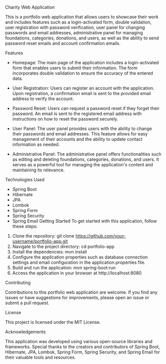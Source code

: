 Charity Web Application

This is a portfolio web application that allows users to showcase their work and includes features such as a login-activated form, double validation, user registration with password verification, user panel for changing passwords and email addresses, administrative panel for managing foundations, categories, donations, and users, as well as the ability to send password reset emails and account confirmation emails.

Features
* Homepage: The main page of the application includes a login-activated form that enables users to submit their information. The form incorporates double validation to ensure the accuracy of the entered data.

* User Registration: Users can register an account with the application. Upon registration, a confirmation email is sent to the provided email address to verify the account.

* Password Reset: Users can request a password reset if they forget their password. An email is sent to the registered email address with instructions on how to reset the password securely.

* User Panel: The user panel provides users with the ability to change their passwords and email addresses. This feature allows for easy management of their accounts and the ability to update contact information as needed.

* Administrative Panel: The administrative panel offers functionalities such as editing and deleting foundations, categories, donations, and users. It serves as a powerful tool for managing the application's content and maintaining its relevance.

Technologies Used
* Spring Boot
* Hibernate
* JPA
* Lombok
* Spring Form
* Spring Security
* Spring Email
Getting Started
To get started with this application, follow these steps:

1. Clone the repository: git clone https://github.com/your-username/portfolio-app.git
2. Navigate to the project directory: cd portfolio-app
3. Install the dependencies: mvn install
4. Configure the application properties such as database connection settings and email configuration in the application.properties file.
5. Build and run the application: mvn spring-boot:run
6. Access the application in your browser at http://localhost:8080

Contributing

Contributions to this portfolio web application are welcome. If you find any issues or have suggestions for improvements, please open an issue or submit a pull request.

License

This project is licensed under the MIT License.

Acknowledgements

This application was developed using various open-source libraries and frameworks. Special thanks to the creators and contributors of Spring Boot, Hibernate, JPA, Lombok, Spring Form, Spring Security, and Spring Email for their valuable tools and resources.
